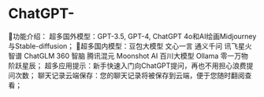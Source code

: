 # ChatGPT-
🎉功能介绍： 超多国外模型：GPT-3.5, GPT-4, ChatGPT 4o和AI绘画Midjourney与Stable-diffusion； 👋超多国内模型：豆包大模型 文心一言 通义千问 讯飞星火 智谱 ChatGLM 360 智脑 腾讯混元 Moonshot AI 百川大模型 Ollama  零一万物 阶跃星辰； 超多应用提示：新手快速入门向ChatGPT提问，再也不用担心浪费提问次数； 聊天记录云端保存：您的聊天记录将被保存到云端，便于您随时翻阅查看；
